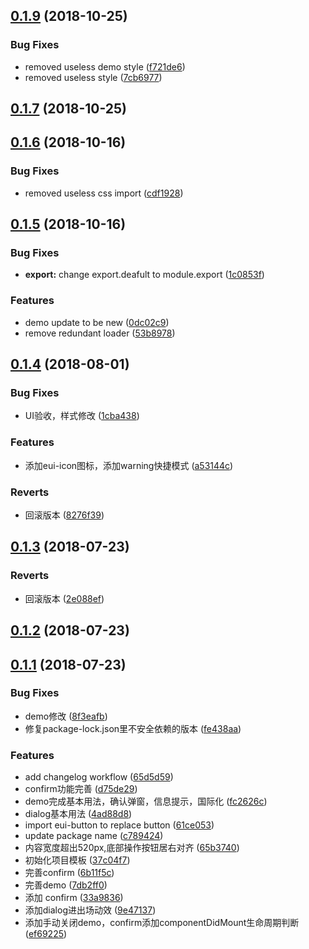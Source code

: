 <a name="0.1.9"></a>
## [0.1.9](https://github.com/MST-EUI/eui-dialog/compare/v0.1.7...v0.1.9) (2018-10-25)


### Bug Fixes

* removed useless demo style ([f721de6](https://github.com/MST-EUI/eui-dialog/commit/f721de6))
* removed useless style ([7cb6977](https://github.com/MST-EUI/eui-dialog/commit/7cb6977))



<a name="0.1.7"></a>
## [0.1.7](https://github.com/MST-EUI/eui-dialog/compare/v0.1.6...v0.1.7) (2018-10-25)



<a name="0.1.6"></a>
## [0.1.6](https://github.com/MST-EUI/eui-dialog/compare/v0.1.5...v0.1.6) (2018-10-16)


### Bug Fixes

* removed useless css import ([cdf1928](https://github.com/MST-EUI/eui-dialog/commit/cdf1928))



<a name="0.1.5"></a>
## [0.1.5](https://github.com/MST-EUI/eui-dialog/compare/v0.1.4...v0.1.5) (2018-10-16)


### Bug Fixes

* **export:** change export.deafult to module.export ([1c0853f](https://github.com/MST-EUI/eui-dialog/commit/1c0853f))


### Features

* demo update to be new ([0dc02c9](https://github.com/MST-EUI/eui-dialog/commit/0dc02c9))
* remove redundant loader ([53b8978](https://github.com/MST-EUI/eui-dialog/commit/53b8978))



<a name="0.1.4"></a>
## [0.1.4](https://github.com/MST-EUI/eui-dialog/compare/v0.1.3...v0.1.4) (2018-08-01)


### Bug Fixes

* UI验收，样式修改 ([1cba438](https://github.com/MST-EUI/eui-dialog/commit/1cba438))


### Features

* 添加eui-icon图标，添加warning快捷模式 ([a53144c](https://github.com/MST-EUI/eui-dialog/commit/a53144c))


### Reverts

* 回滚版本 ([8276f39](https://github.com/MST-EUI/eui-dialog/commit/8276f39))



<a name="0.1.3"></a>
## [0.1.3](https://github.com/MST-EUI/eui-dialog/compare/v0.1.2...v0.1.3) (2018-07-23)


### Reverts

* 回滚版本 ([2e088ef](https://github.com/MST-EUI/eui-dialog/commit/2e088ef))



<a name="0.1.2"></a>
## [0.1.2](https://github.com/MST-EUI/eui-dialog/compare/v0.1.1...v0.1.2) (2018-07-23)



<a name="0.1.1"></a>
## [0.1.1](https://github.com/MST-EUI/eui-dialog/compare/37c04f7...v0.1.1) (2018-07-23)


### Bug Fixes

* demo修改 ([8f3eafb](https://github.com/MST-EUI/eui-dialog/commit/8f3eafb))
* 修复package-lock.json里不安全依赖的版本 ([fe438aa](https://github.com/MST-EUI/eui-dialog/commit/fe438aa))


### Features

* add changelog workflow ([65d5d59](https://github.com/MST-EUI/eui-dialog/commit/65d5d59))
* confirm功能完善 ([d75de29](https://github.com/MST-EUI/eui-dialog/commit/d75de29))
* demo完成基本用法，确认弹窗，信息提示，国际化 ([fc2626c](https://github.com/MST-EUI/eui-dialog/commit/fc2626c))
* dialog基本用法 ([4ad88d8](https://github.com/MST-EUI/eui-dialog/commit/4ad88d8))
* import eui-button to replace button ([61ce053](https://github.com/MST-EUI/eui-dialog/commit/61ce053))
* update package name ([c789424](https://github.com/MST-EUI/eui-dialog/commit/c789424))
* 内容宽度超出520px,底部操作按钮居右对齐 ([65b3740](https://github.com/MST-EUI/eui-dialog/commit/65b3740))
* 初始化项目模板 ([37c04f7](https://github.com/MST-EUI/eui-dialog/commit/37c04f7))
* 完善confirm ([6b11f5c](https://github.com/MST-EUI/eui-dialog/commit/6b11f5c))
* 完善demo ([7db2ff0](https://github.com/MST-EUI/eui-dialog/commit/7db2ff0))
* 添加 confirm ([33a9836](https://github.com/MST-EUI/eui-dialog/commit/33a9836))
* 添加dialog进出场动效 ([9e47137](https://github.com/MST-EUI/eui-dialog/commit/9e47137))
* 添加手动关闭demo，confirm添加componentDidMount生命周期判断 ([ef69225](https://github.com/MST-EUI/eui-dialog/commit/ef69225))



